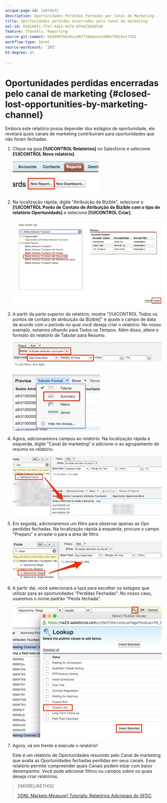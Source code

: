 ```yaml
---
unique-page-id: 18874632
description: Oportunidades Perdidas Fechadas por Canal de Marketing - [!DNL Marketo Measure]
title: Oportunidades perdidas encerradas pelo canal de marketing
exl-id: 010169fc-f7e7-4ab2-92fe-87e4250dd536
feature: Channels, Reporting
source-git-commit: b84909fbb34a1d8f739ebeea3400ef8816e17d32
workflow-type: tm+mt
source-wordcount: '263'
ht-degree: 4%

---
```


# Oportunidades perdidas encerradas pelo canal de marketing {#closed-lost-opportunities-by-marketing-channel}

Embora este relatório possa depender dos estágios de oportunidade, ele revelará quais canais de marketing contribuíram para oportunidades que não foram fechadas.

1. Clique na guia **[!UICONTROL Relatórios]** no Salesforce e selecione **[!UICONTROL Novo relatório]**.

   ![](assets/1-3.jpg)

1. Na localização rápida, digite &quot;Atribuição de Bizible&quot;, selecione o **[!UICONTROL Ponto de Contato de Atribuição de Bizible com o tipo de relatório Oportunidade]** e selecione **[!UICONTROL Criar]**.

   ![](assets/2-3.jpg)

1. A partir da parte superior do relatório, mostre &quot;[!UICONTROL Todos os pontos de contato de atribuição da Bizible]&quot; e ajuste o campo de data de acordo com o período no qual você deseja criar o relatório. No nosso exemplo, estamos olhando para Todos os Tempos. Além disso, altere o formato do relatório de Tabular para Resumo.

   ![](assets/3-3.jpg)

   ![](assets/4-2.jpg)

1. Agora, adicionaremos campos ao relatório. Na localização rápida à esquerda, digite &quot;Canal de marketing&quot; e adicione-o ao agrupamento de resumo no relatório.

   ![](assets/5.jpg)

1. Em seguida, adicionaremos um filtro para observar apenas as Ops perdidas fechadas. Na localização rápida à esquerda, procure o campo &quot;Preparo&quot; e arraste-o para a área de filtro.

   ![](assets/6.jpg)

1. A partir daí, você selecionará a lupa para escolher os estágios que utilizar para as oportunidades &quot;Perdidas Fechadas&quot;. No nosso caso, usaremos o nome padrão &quot;Perda fechada&quot;.

   ![](assets/7.jpg)

1. Agora, vá em frente e execute o relatório!

   Este é um relatório de Oportunidades resumido pelo Canal de marketing que avalia as Oportunidades fechadas perdidas em seus canais. Esse relatório permite compreender quais Canais podem estar com baixo desempenho. Você pode adicionar filtros ou campos sobre os quais deseja criar relatórios.

>[!MORELIKETHIS]
>
>[[!DNL Marketo Measure] Tutorials: Relatórios Adicionais do SFDC](https://experienceleague.adobe.com/pt-br/docs/marketo-measure-learn/tutorials/onboarding/marketo-measure-102/addtional-salesforce-reports)
